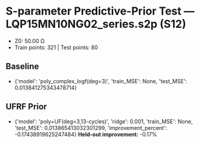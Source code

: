 # S-parameter Predictive-Prior Test — LQP15MN10NG02_series.s2p (S12)
- Z0: 50.00 Ω
- Train points: 321  |  Test points: 80

## Baseline
- {'model': 'poly_complex_logf(deg=3)', 'train_MSE': None, 'test_MSE': 0.013841275343478714}

## UFRF Prior
- {'model': 'poly+UF(deg=3,13-cycles)', 'ridge': 0.001, 'train_MSE': None, 'test_MSE': 0.013865413032301299, 'improvement_percent': -0.17438919625247484}
**Held-out improvement:** -0.17%